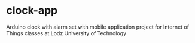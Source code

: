 # clock-app
Arduino clock with alarm set with mobile application project for Internet of Things classes at Lodz University of Technology

